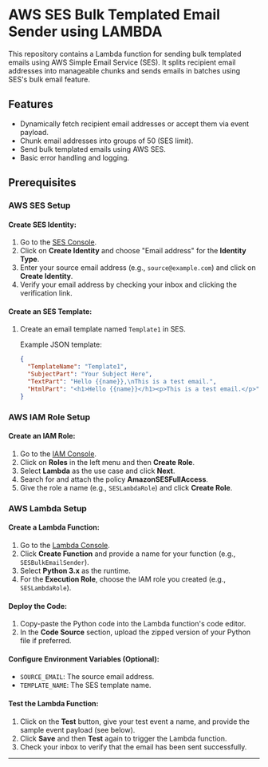 # AWS SES Bulk Templated Email Sender using LAMBDA

This repository contains a Lambda function for sending bulk templated emails using AWS Simple Email Service (SES). It splits recipient email addresses into manageable chunks and sends emails in batches using SES's bulk email feature.

## Features

- Dynamically fetch recipient email addresses or accept them via event payload.
- Chunk email addresses into groups of 50 (SES limit).
- Send bulk templated emails using AWS SES.
- Basic error handling and logging.

## Prerequisites

### AWS SES Setup

#### Create SES Identity:

1. Go to the [SES Console](https://console.aws.amazon.com/ses/).
2. Click on **Create Identity** and choose "Email address" for the **Identity Type**.
3. Enter your source email address (e.g., `source@example.com`) and click on **Create Identity**.
4. Verify your email address by checking your inbox and clicking the verification link.

#### Create an SES Template:

1. Create an email template named `Template1` in SES.

   Example JSON template:
   
   ```json
   {
     "TemplateName": "Template1",
     "SubjectPart": "Your Subject Here",
     "TextPart": "Hello {{name}},\nThis is a test email.",
     "HtmlPart": "<h1>Hello {{name}}</h1><p>This is a test email.</p>"
   }
   ```

### AWS IAM Role Setup

#### Create an IAM Role:

1. Go to the [IAM Console](https://console.aws.amazon.com/iam/).
2. Click on **Roles** in the left menu and then **Create Role**.
3. Select **Lambda** as the use case and click **Next**.
4. Search for and attach the policy **AmazonSESFullAccess**.
5. Give the role a name (e.g., `SESLambdaRole`) and click **Create Role**.

### AWS Lambda Setup

#### Create a Lambda Function:

1. Go to the [Lambda Console](https://console.aws.amazon.com/lambda/).
2. Click **Create Function** and provide a name for your function (e.g., `SESBulkEmailSender`).
3. Select **Python 3.x** as the runtime.
4. For the **Execution Role**, choose the IAM role you created (e.g., `SESLambdaRole`).

#### Deploy the Code:

1. Copy-paste the Python code into the Lambda function's code editor.
2. In the **Code Source** section, upload the zipped version of your Python file if preferred.

#### Configure Environment Variables (Optional):

- `SOURCE_EMAIL`: The source email address.
- `TEMPLATE_NAME`: The SES template name.

#### Test the Lambda Function:

1. Click on the **Test** button, give your test event a name, and provide the sample event payload (see below).
2. Click **Save** and then **Test** again to trigger the Lambda function.
3. Check your inbox to verify that the email has been sent successfully.

---